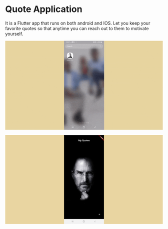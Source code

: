 
# Quote Application

It is a Flutter app that runs on both android and IOS. Let you keep your favorite quotes so that anytime you can reach out to them to motivate yourself.

![Screen Recording the app](./assets/QuoteApp.gif)

![Screenshoot of the app](./assets/QuoteApp.png)